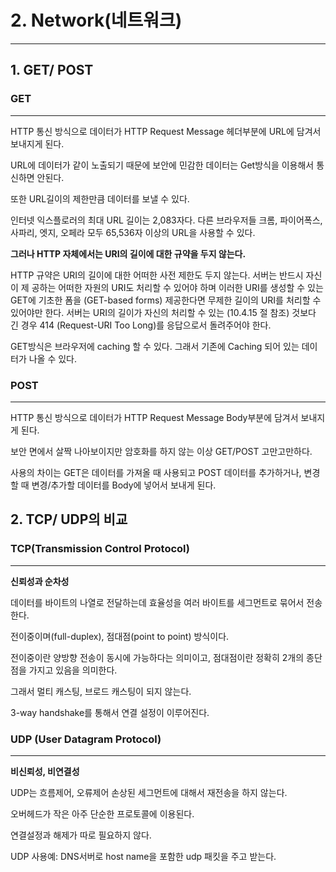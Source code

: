 # 2. Network(네트워크)

---

## 1. GET/ POST

### GET

---

HTTP 통신 방식으로 데이터가 HTTP Request Message 헤더부분에 URL에 담겨서 보내지게 된다. 

URL에 데이터가 같이 노출되기 때문에 보안에 민감한 데이터는 Get방식을 이용해서 통신하면 안된다.

또한 URL길이의 제한만큼 데이터를 보낼 수 있다. 

인터넷 익스플로러의 최대 URL 길이는 2,083자다. 다른 브라우저들 크롬, 파이어폭스, 사파리, 엣지, 오페라 모두 65,536자 이상의 URL을 사용할 수 있다.

**그러나 HTTP 자체에서는 URI의 길이에 대한 규약을 두지 않는다.** 

HTTP 규약은 URI의 길이에 대한 어떠한 사전 제한도 두지 않는다. 서버는 반드시 자신이 제 공하는 어떠한 자원의 URI도 처리할 수 있어야 하며 이러한 URI를 생성할 수 있는 GET에 기초한 폼을 (GET-based forms) 제공한다면 무제한 길이의 URI를 처리할 수 있어야만 한다. 서버는 URI의 길이가 자신의 처리할 수 있는 (10.4.15 절 참조) 것보다 긴 경우 414 (Request-URI Too Long)를 응답으로서 돌려주어야 한다.

GET방식은 브라우저에 caching 할 수 있다. 그래서 기존에 Caching 되어 있는 데이터가 나올 수 있다. 

### POST

---

HTTP 통신 방식으로 데이터가 HTTP Request Message Body부분에 담겨서 보내지게 된다. 

보안 면에서 살짝 나아보이지만 암호화를 하지 않는 이상 GET/POST 고만고만하다.

사용의 차이는 GET은 데이터를 가져올 때 사용되고 POST 데이터를 추가하거나, 변경할 때 변경/추가할 데이터를 Body에 넣어서 보내게 된다.

 

## 2. TCP/ UDP의 비교

### TCP(Transmission Control Protocol)

---

**신뢰성과 순차성**

데이터를 바이트의 나열로 전달하는데 효율성을 여러 바이트를 세그먼트로 묶어서 전송한다. 

전이중이며(full-duplex), 점대점(point to point) 방식이다.

전이중이란 양방향 전송이 동시에 가능하다는 의미이고, 점대점이란 정확히 2개의 종단점을 가지고 있음을 의미한다. 

그래서 멀티 캐스팅, 브로드 캐스팅이 되지 않는다. 

3-way handshake를 통해서 연결 설정이 이루어진다. 

### UDP (User Datagram Protocol)

---

**비신뢰성, 비연결성**

UDP는 흐름제어, 오류제어 손상된 세그먼트에 대해서 재전송을 하지 않는다. 

오버헤드가 작은 아주 단순한 프로토콜에 이용된다. 

연결설정과 해제가 따로 필요하지 않다. 

UDP 사용예: DNS서버로 host name을 포함한 udp 패킷을 주고 받는다.
